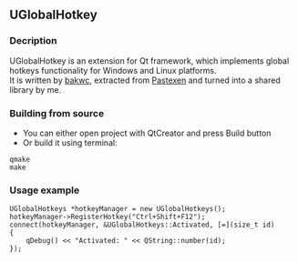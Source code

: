 ## UGlobalHotkey

### Decription  
UGlobalHotkey is an extension for Qt framework, which implements global hotkeys functionality for Windows and Linux platforms.  
It is written by [bakwc](https://github.com/bakwc), extracted from [Pastexen](https://github.com/bakwc/Pastexen) and turned into a shared library by me.

### Building from source  
* You can either open project with QtCreator and press Build button
* Or build it using terminal:
``` 
qmake  
make
```

### Usage example  
``` 
UGlobalHotkeys *hotkeyManager = new UGlobalHotkeys(); 
hotkeyManager->RegisterHotkey("Ctrl+Shift+F12");
connect(hotkeyManager, &UGlobalHotkeys::Activated, [=](size_t id)
{
    qDebug() << "Activated: " << QString::number(id);
});
```
